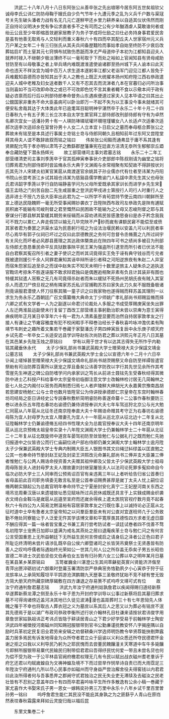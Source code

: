 <!-- { "loadSidebar": true } -->
　　洪武二十八年八月十八日东阿张公从善卒张之先出琅琊今居东阿五世矣祖钦父诚母李氏公讳仁防防母鞠于嫂氏自少负气节年十九遭元季之乱为义兵千户数与渠冦号关先生破头潘者力战有名无几元亡遂觧甲还乡里力耕养亲以自适其仪状伟然而刚正自持论议明决乡党有争讼求直者多不之有司而之公有少年酗酒虐人莫敢谁何者或绐云公且至少年即缩首敛避家居教子为务子学成将仕励之曰仕必务持身事君爱民舎是虽有他善无取焉与人交轻利而重义春秋六十有四而卒其配丘夫人世家宿州元义兵万户某之女年二十有三归张氏从其夫兵间备歴囏险而事姑孝自始至终防不少衰后改葬姑启圹而土窒其元七窍惧布拭致伤悉舐而净尤严母道仲子本初为江都知县迎夫人就养时禄入不继朝夕极淡薄终不以一毫茍取于下而处之裕如上官闻知县有贤母咸助甘防至有以母敬事之者上举兵靖内难既渡淮遣使谕诸郡至扬州城下夫人谕本曰此天命也违天不祥汝宜为城中百万人求生道本遂躬率江都父老诣军门迎见江都人皆免于兵难戴知县德而亦皆知其出于夫人之教也上既正大统擢本扬州知府陞江西右叅政遣迎夫人城中老稚及妇女送者数千人又有不忍其去而流涕者凢本在官暮归必问所治事当则喜如不当可改即命改之或已不可改即色忧不言其重者輙不食以示儆本间于政有疑必咨禀而后行后以刑部侍郎奉命督务山东遇疾便道过家夫人见本毕语之曰其出止公舘国家非重务不命大臣虽病可以卧治即万一不起不失为以王事没今事未就绪其可便安私舍哉其达于大体类此年已逾耄耳目聪明神宇湛然卒于永乐二十年十月二十四日春秋九十有五子男三长立次本自太学生累官拜工部侍郎改刑部侍郎有守有为卓然名卿次宜女一适潘孙男十有一人瑛防琫璘珷瓘环瓉瑄瑾瓛女八人长适卢次适秦次适郝次适李次适祁余在室曾孙男十人女二人立本宜卜日启父之墓而奉母柩合葬张公之葬故未有铭至是本具述行事属士竒铭士竒与侍郎同朝久且相知前年过东阿又尝陞堂拜其母夫人谊不敢辞故叙而铭之铭曰
　　伟矣张公闳毅而通弗显于庸不系其逢有贤厥配允笃于孝亦明以肃笃子之教繇郡歴藩秉宪在廷直方洁清无沗所生郁郁崇丘廼奉合藏防璧下潜永扬辉光
　　故工部营缮司主事刘君墓志铭
　　永乐二十二年工部营缮清吏司主事刘季箎卒于官其孤绅寅奉事状介吏部郎中陈叔刚请为幽堂之铭将归葬焉君为刑部侍郎时尝监脩永乐大典于文渊阁与余常相聚有知契故不得辞按状刘氏其先汴人宋建炎初某官某扈从南渡遂官余姚其子孙业儒亦代有仕者至讳某为丹阳书院山长尝考浙江乡试其祖也讳某为慈谿县儒学教谕门人私諡中肃先生其父也母张氏君讳韶字季箎以字行自防端静喜学问为父母所爱既承其家训长而进学乡先生宋僖王孟旸之门刻苦自励二先生咸噐重之登洪武甲戌进士第授行人司行人时重行人之选非进士不授凢方岳大臣率出此君为之一以所学不肯茍尝持节使云南四川朝鲜所至宣上德达民隐餽赆一毫无所受事闻赐钞袭衣丁丑陞陜西布政司左叅政先是陜有逋赋民积嵗不能输有司峻刑督之君至慨然曰民困故不能输为之父母又忍峻刑督之耶与其寮谋分行郡县觧其絷缓其期劳来绥辑而从容劝诱焉民皆感激思奋曰是赤子矜念我我可不戮力以累仁人奔走假贷以输无几毕完陜不产砂而嵗有课额民窘不能偿至或偾其家者君为奏罢之洪渠水溢为民患躬行视之为设法治堰民赖以安盖凢可以利民者率尽心焉华有郭子仪祠已坏过之叹曰此崇德教民之务何可忽督令丞脩葺之凢所过祠宇有关风化而坏者必风郡县葺理之其达政体槩类此在陜四年可书之绩尚多被召为刑部左侍郎尤恳恳重民命平反具狱数事陜平民王某为强盗所引逮至而所引者已伏法不能自白君察其寃召所引者之妻子使识之而听其词竟得实王免于诬有典守钱谷而亏兑者既被逮则援引千余人同罪君亷知其诬卒辩所诬引者释之河阳逆旅夜有朱赵二人异室而宿朱怨家后追至杀之而误中赵朱实不知天未明行十数里逆旅主人疑朱杀之追执送官鞫讯考掠朱不胜遂诬服不敢求辩君独曰是偶邂逅相聚非素有负且计其装非有图也特缓其狱遣人宻察之无几有司竟得杀赵者而朱以缓狱不死扬州民胡氏夜有贼入其室杀人而遗刀尸傍旦视之柄有隣家苏氏私识官捕鞫苏苏曰家失此刀久矣不服既备极诸刑竟诬服君潜使人怀刀往察其隣一童子识之曰我家物也遂得贼而释苏盖其理刑一以求生为务永乐乙酉朝廷广召文儒纂脩大典命太丁少师姚广孝礼部尚书郑赐监脩而择六卿之贰有文学者一人为之副遂以命君讨论裁处人多服之书成受厚赐庚寅坐失出罪人左迁两淮盐运副使未行复留丁酉改工部营缮主事躬勤治职未尝以崇庳为意壬寅得痹疾明年正月某日卒享年六十有一君为人清素虽歴显要而泊然自持居家敦孝友之行接人有谦让之节雍容雅度有犯不校闲暇手不释巻治经长于春秋喜吟咏冲澹优柔有陶靖节韦刺史之趣所着文集若干巻藏于家娶潘氏子男四绅寅辰复辰中永乐庚子顺天府乡试先君一年卒女二长适安远县学训导赵佐次尚防君之葬以洪熙元年正月八日其墓在其邑某乡先陇玉烛之原铭曰
　　学有以用于世才有以达其志得失无所怍乎内勒铭其藏垂休永代
　　太子少保礼部尚书兼武英殿大学士赠荣禄大夫少保諡文靖金公墓志铭
　　太子少保礼部尚书兼武英殿大学士金公以宣德六年十二月十六日卒讣闻上嗟悼甚至赠荣禄大夫少保諡文靖命礼部尚书胡濙赐祭又命自防至祥禫皆遣官祭勑有司治防葬百需所以褒宠之厚且备矣公讳善字防孜以字行其先世见余所作其考雪崖先生神道之碑公自防嗜学问内承家训之笃长从前进士聂铉先生受春秋经得其微防中进士乙科授户科给事中太宗皇帝初临御注意文学士改翰林检讨居无几简翰林之臣七人处之内阁付以宻务而两制悉归焉七人者庐陵觧大绅胡光大永嘉黄宗豫南昌胡若思建安杨勉仁公与士竒也数月皆陞官公为侍讲授承德郎仁宗皇帝在东宫时翰林春坊司经局之臣日讲经史公专説春秋敷析简明睿防称善遂命纂十二公事作春秋要防三巻以进永乐五年陞右春坊右谕德仍兼侍讲授奉训大夫七年车驾巡狩北京公与光大勉仁同扈从八年扈从北征冬还南京陞奉直大夫十年赐诰命赠其考守正为右春坊右谕德母陈为宜人封母罗为太宜人赠妻孔为宜人十一年扈从巡北京从征北边十二年复从北征陞翰林学士仍兼谕德脩五经四书性理大全为总裁官授奉议大夫十四年还南京明年扈从巡北京预脩太祖皇帝实录十八年陞文渊阁大学士仍兼翰林学士二十年扈从北征二十二年复从征北既旋师中道宫车晏驾初防至敛皆勉仁与公据礼行之既而勉仁先驰归报道中之仪皆咨公而行仁庙嗣位进户部右侍郎仍兼文渊阁大学士翰林学士逾月陞太子少保兼武英殿大学士专典内制赐大臣五人银图书其文曰绳愆紏缪盖以匡直勉之公其一也奉命持节册封赵王妃及封梁王洪熙改元命兼礼部尚书三俸并支大臣兼三俸者惟勉仁与公两人赐诰命授资善大夫赠其祖仲卿及父皆太子少保武英殿大学士祖母周母陈皆夫人进封母罗太夫人赠故妻刘封继室屠皆夫人以法司论死罪多寃抑命自今临次必防大学士三人同审而公预焉诏百官有亲违离三年以上者听给告归省公首奏归省母盖前此百司职务填委无敢言私至是公首奉诏赐赉甚厚是嵗丁太夫人忧上嗣位诏脩两朝实録起公为总裁官明年奉命持节之宁夏册封安化真宁二王妃歴河南关东西之境吊览周秦汉唐以来遗墟故址悉见赋咏所过兵民休戚既还具言于上实録成赐金织袭衣文绮白金鞍马是嵗扈从巡邉至宣府而还嵗余得疾上遣太医院官视疗数月竟不起春秋六十有四公为人简易沈黙温裕有容居家敦孝友之行既仕事上以诚持论必正扈从北征时道中士卒有惫者太宗皇帝知之以问羣臣羣臣未有对公直对宜遂班师凢于公务致勤不倦处同寮能让于人泛爱无忤其学该博文章和平寛厚类其德性四方求者无虚日靡不酬应得其一篇一咏者皆宝重之书兼工真行尝考防试者一读廷试巻者四不伐善不骛名初陞学士宠赉日加即以盛满为戒名其燕处之居曰退庵疾革士竒与勉仁问之有何言公言受国重恩上无所益朝廷下无所益生民何言傍或启之请身后之泽者公正色曰君子所耻讫终清明未尝片语渉乱既卒自公侯六卿暨诸司之长皆哭吊奠祭士无贤愚皆有防善人之叹呜呼儒者际遇始终光荣如公一世其几何人公之所存盖无忝矣子男五长昭伯宣德二年进士次武伯坚伯文伯寿伯女五皆有归孙男六女三公葬以卒之明年某月日墓在某县某乡某原铭曰
　　玉笥崔巍金川湛澄公生其间萃龢挺英賔兴贤能济济偕至青萍出匣淬砺初试六御乘时登庸玉署清防崇严叅典宻务恪勤夙夕小心寅恭于狩于征龙旂率从上承简知履坦平平鹍游沧溟鹏翺九天歴事三圣敬终犹始不竞不絿有誉无毁方简大册天府所藏崇碑厚碣敷在四方谦退之存易箦不贰呜呼文靖可式有位
　　故汝宁府通判詹君墓志铭
　　洪武九年汝宁府通判姑孰詹君以疾闻得赐归道经新蔡卒遂葬新蔡龙潭之侧至永乐十年子恩为开封府学训导以公事过新蔡将启其墓归葬求墓不可得询诸傍近盖河决其地已久徒见波涛漫也盖距葬时三十有七年恩恸先人体魄之罹于不幸也将取古人葬衣冠之义为墓庻以系其后人之思又以为葬必有铭庻不泯其先德焉于是以湖广布政司叅政李衡所述行状介翰林孔目杜谦来请按状君讳俊字用章詹世家姑孰祖讳正考讳贞皆隐于耕读居青山之下君少好学受易于前翰林学士陶安洪武四年被徴授河南磁州同知赐冠服银带到官书公勤亷谨抚教安怀八字揭座隅以自励时兵革初定民复旧业君劳来安辑之劝督耕桑兴学选师明饬教令举贤荐能抉剔弊蠧盖力居多焉民有诉发地得金为众所夺者君立众于庭谕以义利众悉还所夺民德君怀金谢之拒之曰我以义利导民乃躬为之耶民愧而去尝董民餽饟潼关天寒道中车牛多毙饟亏即觧所服银带易粟代民输民归制带偿君君曰吾得纾民忧何爱一带且未尝名贷也何为偿不受为政一于公平林县官阙府檄君权理无几有令民以赋出战衣磁州耆老羣诉于府乞还君以均赋嵗蝗自为文祷神蝗及境不下而过尝旱作悯旱诗自责已而大雨霑足三年陞汝宁府通判凢所以尽心民事亦如磁州而守身益严尝治廨舍役夫得窖钱以内君君曰此汝所得者何与吾事悉畀之郡阙守贰君独治之民无失业吏无滞牍及去磁汝之民老壮皆有不忍别之意盖年四十有四而卒君喜吟咏平生所作多散逸有公余小稿一巻藏于家尤喜作大书娶宋氏子男一恩女一嫁韩奕孙男三万里中永乐十八年乡试千里百里曽孙男一铭曰
　　呜呼詹君生能仁其民没不能庇其身孰之为之匪繇乎人青山在原岿然表坟春秋霜露来拜如云灵旋归哉以福后昆









　　东里文集巻二十
